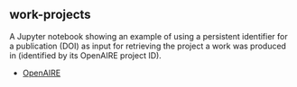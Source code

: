 ## work-projects

A Jupyter notebook showing an example of using a persistent identifier for a publication (DOI)
as input for retrieving the project a work was produced in (identified by its OpenAIRE project ID).

* [OpenAIRE](https://www.openaire.eu/)